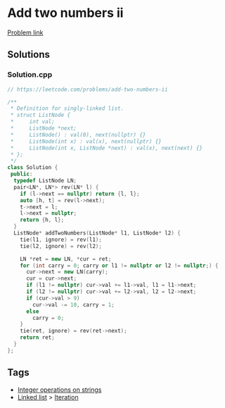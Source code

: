 # Add two numbers ii

[Problem link](https://leetcode.com/problems/add-two-numbers-ii)

## Solutions


### Solution.cpp
```cpp
// https://leetcode.com/problems/add-two-numbers-ii

/**
 * Definition for singly-linked list.
 * struct ListNode {
 *     int val;
 *     ListNode *next;
 *     ListNode() : val(0), next(nullptr) {}
 *     ListNode(int x) : val(x), next(nullptr) {}
 *     ListNode(int x, ListNode *next) : val(x), next(next) {}
 * };
 */
class Solution {
 public:
  typedef ListNode LN;
  pair<LN*, LN*> rev(LN* l) {
    if (l->next == nullptr) return {l, l};
    auto [h, t] = rev(l->next);
    t->next = l;
    l->next = nullptr;
    return {h, l};
  }
  ListNode* addTwoNumbers(ListNode* l1, ListNode* l2) {
    tie(l1, ignore) = rev(l1);
    tie(l2, ignore) = rev(l2);

    LN *ret = new LN, *cur = ret;
    for (int carry = 0; carry or l1 != nullptr or l2 != nullptr;) {
      cur->next = new LN(carry);
      cur = cur->next;
      if (l1 != nullptr) cur->val += l1->val, l1 = l1->next;
      if (l2 != nullptr) cur->val += l2->val, l2 = l2->next;
      if (cur->val > 9)
        cur->val -= 10, carry = 1;
      else
        carry = 0;
    }
    tie(ret, ignore) = rev(ret->next);
    return ret;
  }
};
```
## Tags

* [Integer operations on strings](/Collections/integer-operations-on-strings.md#integer-operations-on-strings)
* [Linked list](/Collections/linked-list.md#linked-list) > [Iteration](/Collections/linked-list.md#iteration)
